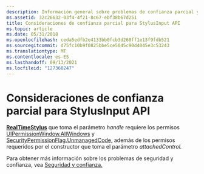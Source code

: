 ```yaml
---
description: Información general sobre problemas de confianza parcial y la interfaz de programación de aplicaciones (API) StylusInput.
ms.assetid: 32c26632-03f4-4f21-8c67-ebf38b67d251
title: Consideraciones de confianza parcial para StylusInput API
ms.topic: article
ms.date: 05/31/2018
ms.openlocfilehash: ceda5edfb2e4133bb0fcb3d260ff1e13f9fdb521
ms.sourcegitcommit: d75fc10b9f0825bbe5ce5045c90d4045e3c53243
ms.translationtype: MT
ms.contentlocale: es-ES
ms.lasthandoff: 09/13/2021
ms.locfileid: "127360247"
---
```

# <a name="partial-trust-considerations-for-the-stylusinput-api"></a>Consideraciones de confianza parcial para StylusInput API

[**RealTimeStylus**](realtimestylus-class.md) que toma el parámetro *handle* requiere los permisos [UIPermissionWindow.AllWindows](/dotnet/api/system.security.permissions.uipermissionwindow?view=dotnet-plat-ext-3.1&preserve-view=true) y [SecurityPermissionFlag.UnmanagedCode,](/previous-versions/windows/) además de los permisos requeridos por el constructor que toma el parámetro *attachedControl.*

Para obtener más información sobre los problemas de seguridad y confianza, vea [Seguridad y confianza.](security-and-trust.md)

 

 
